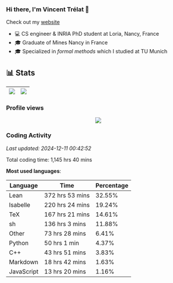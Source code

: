 ### Hi there, I'm Vincent Trélat 👋

Check out my [website](https://vtrelat.github.io)

-   💻 CS engineer & INRIA PhD student at Loria, Nancy, France
-   🎓 Graduate of Mines Nancy in France
-   🎓 Specialized in _formal methods_ which I studied at TU Munich

## 📊 **Stats**

| <img align="center" src="https://readme-stats.clckblog.space/api?username=VTrelat&show_icons=true&include_all_commits=true&theme=tokyonight&hide_border=true" /> | <img align="center" src="https://readme-stats.clckblog.space/api/top-langs/?username=VTrelat&layout=compact&theme=tokyonight&hide_border=true" /> |
| ---------------------------------------------------------------------------------------------------------------------------------------------------------------- | ------------------------------------------------------------------------------------------------------------------------------------------------- |

### Profile views

<p align="center">
 <img src="https://profile-counter.glitch.me/VTrelat/count.svg" />
</p>

<!--automations-->
### Coding Activity
_Last updated: 2024-12-11 00:42:52_

Total coding time: 1,145 hrs 40 mins

**Most used languages**:

| Language | Time | Percentage |
| ------------- | ------------- | ------------- |
| Lean | 372 hrs 53 mins | 32.55% |
| Isabelle | 220 hrs 24 mins | 19.24% |
| TeX | 167 hrs 21 mins | 14.61% |
| sh | 136 hrs 3 mins | 11.88% |
| Other | 73 hrs 28 mins | 6.41% |
| Python | 50 hrs 1 min | 4.37% |
| C++ | 43 hrs 51 mins | 3.83% |
| Markdown | 18 hrs 42 mins | 1.63% |
| JavaScript | 13 hrs 20 mins | 1.16% |


